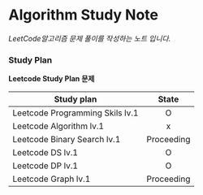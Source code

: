 # Algorithm Study Note

*LeetCode알고리즘 문제 풀이를 작성하는 노트 입니다.*

### Study Plan

__Leetcode Study Plan 문제__

| Study plan  | State |
| ------------- |:-------------:|
| Leetcode Programming Skils lv.1   | O    |
| Leetcode Algorithm lv.1   | x     |
| Leetcode Binary Search lv.1   | Proceeding     |
| Leetcode DS lv.1          | O     |
| Leetcode DP lv.1          | O     |
| Leetcode Graph lv.1       | Proceeding    |
